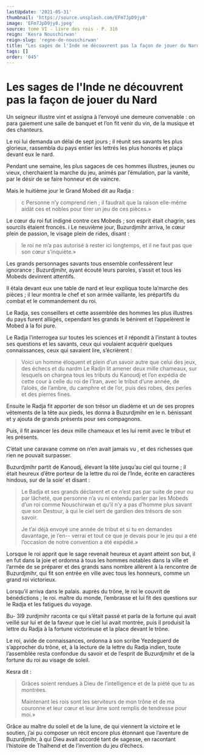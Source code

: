 ```yaml
---
lastUpdate: '2021-05-31'
thumbnail: 'https://source.unsplash.com/EFm7JpD9jy8'
image: 'EFm7JpD9jy8.jpeg'
source: tome VI - livre des rois - P. 316
reign: 'Kesra Nouschirwan'
reign-slug: 'regne-de-nouschirwan'
title: "Les sages de l'Inde ne découvrent pas la façon de jouer du Nard | Le Livre des Rois | Shâhnâmeh"
tags: []
order: '045'
---
```


# Les sages de l'Inde ne découvrent pas la façon de jouer du Nard

Un seigneur illustre vint et assigna à l’envoyé une demeure convenable : on para gaiement une salle de banquet et l’on fit venir du vin, de la musique et des chanteurs.

Le roi lui demanda un délai de sept jours ; il réunit ses savants les plus glorieux, rassembla du pays entier les lettrés les plus honorés et plaça devant eux le nard.

Pendant une semaine, les plus sagaces de ces hommes illustres, jeunes ou vieux, cherchaient la marche du jeu, animés par l’émulation, par la vanité, par le désir de se faire honneur et de vaincre.

Mais le huitième jour le Grand Mobed dit au Radja :

> c Personne n’y comprend rien ; il faudrait que la raison elle-même aidât ces et nobles pour tirer un jeu de ces pièces.»

Le cœur du roi fut indigné contre ces Mobeds ; son esprit était chagrin, ses sourcils étaient froncés. i Le neuvième jour, Buzurdjmihr arriva, le cœur plein de passion, le visage plein de rides, disant :

> le roi ne m’a pas autorisé à rester ici longtemps, et il ne faut pas que son cœur s’inquiète.»

Les grands personnages savants tous ensemble confessèrent leur ignorance ; Buzurdjmihr, ayant écouté leurs paroles, s’assit et tous les Mobeds devinrent attentifs.

Il étala devant eux une table de nard et leur expliqua toute la’marche des pièces ; il leur montra le chef et son armée vaillante, les prépartifs du combat et le commandement du roi.

Le Radja, ses conseillers et cette assemblée des hommes les plus illustres du pays furent alliigés, cependant les grands le bénirent et l’appelèrent le Mobed à la foi pure.

Le Radja l’interrogea sur toutes les sciences et il répondit à l’instant à toutes ses questions et les savants, ceux qui voulaient acquérir quelques connaissances, ceux qui savaient lire, s’écrièrent :

> Voici un homme éloquent et plein d’un savoir autre que celui des jeux, des échecs et du nardm Le Radjn lit amener deux mille chameaux, sur lesquels on chargea tous les tributs du Kanoudj et l’on expédia de cette cour à celle du roi de l’Iran, avec le tribut d’une année, de l’aloës, de l’ambre, du camphre et de l’or, puis des robes, des perles et des pierres fines.

Ensuite le Radja fit apporter de son trésor un diadème et un de ses propres vêtements de la tête aux pieds, les donna à Buzurdjmihr en le n. bénissant et y ajouta de grands présents pour ses compagnons.

Puis, il fit avancer les deux mille chameaux et les lui remit avec le tribut et les présents.

C’était une caravane comme on n’en avait jamais vu , et des richesses que rien ne pouvait surpasser.

Buzurdjmihr partit de Kanoudj, élevant la tête jusqu’au ciel qui tourne ; il était heureux d’être porteur de la lettre du roi de l’Inde, écrite en caractères hindous, sur de la soie’ et disant :

> Le Badja et ses grands déclarent et ce n’est pas par suite de peur ou par lâcheté, que personne n’a vu ni entendu parler par les Mobeds d’un roi comme Nouschirwan et qu’il n’y a pas d’homme plus savant que son Destour, à qui le ciel sert de gardien des trésors de son savoir.
>
> Je t’ai déjà envoyé une année de tribut et si tu en demandes davantage, je l’en--
verrai et tout ce que je devais pour le jeu qui a été l’occasion de notre convention a été expédié.»

Lorsque le roi apprit que le sage revenait heureux et ayant atteint son but, il en fut dans la joie et ordonna à tous les hommes notables dans la ville et l’armée de se préparer et des grands sans nombre allèrent à la rencontre de Buzurdjmihr, qui fit son entrée en ville avec tous les honneurs, comme un grand roi victorieux.

Lorsqu’il arriva dans le palais. auprès du trône, le roi le couvrit de bénédictions ; le roi. maître du monde, l’embrasse et lui fit des questions sur le Radja et les fatigues du voyage.

Bu- 3l9 zurdjmihr raconta ce qui s’était passé et parla de la fortune qui avait veillé sur lui et de la faveur que le ciel lui avait montrée, puis il produisit la lettre du Radja à la fortune victorieuse et la place devant le trône.

Le roi, avide de connaissances, ordonna à son scribe Yezdeguerd de s’approcher du trône, et, à la lecture de la lettre du Radja indien, toute l’assemblée resta confondue du savoir et de l’esprit de Buzurdjmihr et de la fortune du roi au visage de soleil.

Kesra dit :

> Grâces soient rendues à Dieu de l’intelligence et de la piété que tu as montrées.
>
> Maintenant les rois sont les serviteurs de mon trône et de ma couronne et leur cœur et leur âme sont remplis de tendresse pour moi.»

Grâce au maître du soleil et de la lune, de qui viennent la victoire et le soutien, j’ai pu composer un récit encore plus étonnant que l’aventure de Buzurdjmihr, à qui Dieu avait accordé tant de sagesse, en racontant l’histoire de Thalhend et de l’invention du jeu d’échecs.

